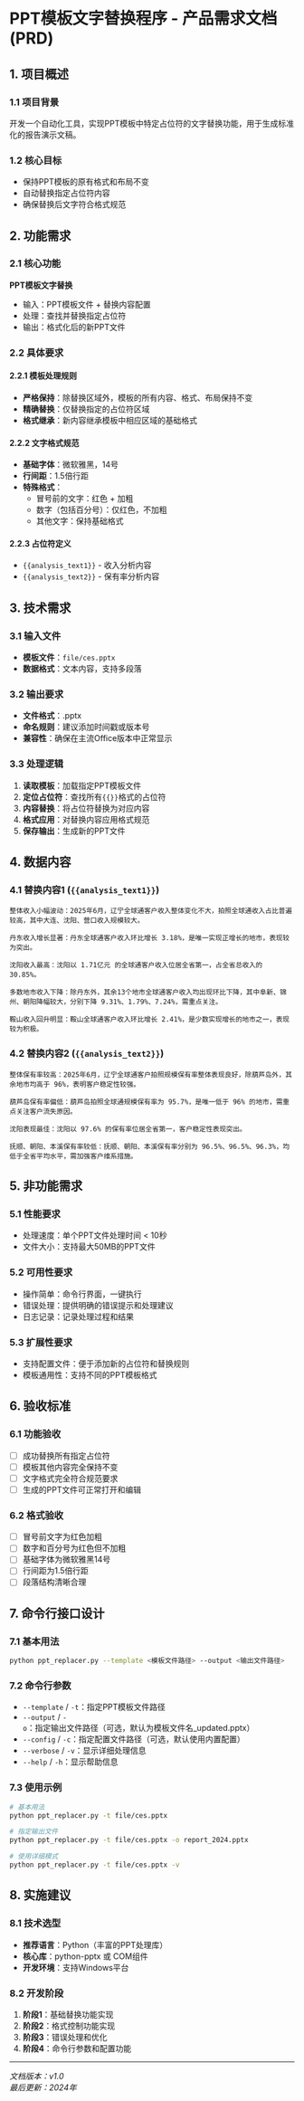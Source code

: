 # PPT模板文字替换程序 - 产品需求文档 (PRD)

## 1. 项目概述

### 1.1 项目背景
开发一个自动化工具，实现PPT模板中特定占位符的文字替换功能，用于生成标准化的报告演示文稿。

### 1.2 核心目标
- 保持PPT模板的原有格式和布局不变
- 自动替换指定占位符内容
- 确保替换后文字符合格式规范

## 2. 功能需求

### 2.1 核心功能
**PPT模板文字替换**
- 输入：PPT模板文件 + 替换内容配置
- 处理：查找并替换指定占位符
- 输出：格式化后的新PPT文件

### 2.2 具体要求

#### 2.2.1 模板处理规则
- **严格保持**：除替换区域外，模板的所有内容、格式、布局保持不变
- **精确替换**：仅替换指定的占位符区域
- **格式继承**：新内容继承模板中相应区域的基础格式

#### 2.2.2 文字格式规范
- **基础字体**：微软雅黑，14号
- **行间距**：1.5倍行距
- **特殊格式**：
  - 冒号前的文字：红色 + 加粗
  - 数字（包括百分号）：仅红色，不加粗
  - 其他文字：保持基础格式

#### 2.2.3 占位符定义
- `{{analysis_text1}}` - 收入分析内容
- `{{analysis_text2}}` - 保有率分析内容

## 3. 技术需求

### 3.1 输入文件
- **模板文件**：`file/ces.pptx`
- **数据格式**：文本内容，支持多段落

### 3.2 输出要求
- **文件格式**：.pptx
- **命名规则**：建议添加时间戳或版本号
- **兼容性**：确保在主流Office版本中正常显示

### 3.3 处理逻辑
1. **读取模板**：加载指定PPT模板文件
2. **定位占位符**：查找所有`{{}}`格式的占位符
3. **内容替换**：将占位符替换为对应内容
4. **格式应用**：对替换内容应用格式规范
5. **保存输出**：生成新的PPT文件

## 4. 数据内容

### 4.1 替换内容1 (`{{analysis_text1}}`)
```
整体收入小幅波动：2025年6月，辽宁全球通客户收入整体变化不大，拍照全球通收入占比普遍较高，其中大连、沈阳、营口收入规模较大。

丹东收入增长显著：丹东全球通客户收入环比增长 3.18%，是唯一实现正增长的地市，表现较为突出。

沈阳收入最高：沈阳以 1.71亿元 的全球通客户收入位居全省第一，占全省总收入的 30.85%。

多数地市收入下降：除丹东外，其余13个地市全球通客户收入均出现环比下降，其中阜新、锦州、朝阳降幅较大，分别下降 9.31%、1.79%、7.24%，需重点关注。

鞍山收入回升明显：鞍山全球通客户收入环比增长 2.41%，是少数实现增长的地市之一，表现较为积极。
```

### 4.2 替换内容2 (`{{analysis_text2}}`)
```
整体保有率较高：2025年6月，辽宁全球通客户拍照规模保有率整体表现良好，除葫芦岛外，其余地市均高于 96%，表明客户稳定性较强。

葫芦岛保有率偏低：葫芦岛拍照全球通规模保有率为 95.7%，是唯一低于 96% 的地市，需重点关注客户流失原因。

沈阳表现最佳：沈阳以 97.6% 的保有率位居全省第一，客户稳定性表现突出。

抚顺、朝阳、本溪保有率较低：抚顺、朝阳、本溪保有率分别为 96.5%、96.5%、96.3%，均低于全省平均水平，需加强客户维系措施。
```

## 5. 非功能需求

### 5.1 性能要求
- 处理速度：单个PPT文件处理时间 < 10秒
- 文件大小：支持最大50MB的PPT文件

### 5.2 可用性要求
- 操作简单：命令行界面，一键执行
- 错误处理：提供明确的错误提示和处理建议
- 日志记录：记录处理过程和结果

### 5.3 扩展性要求
- 支持配置文件：便于添加新的占位符和替换规则
- 模板通用性：支持不同的PPT模板格式

## 6. 验收标准

### 6.1 功能验收
- [ ] 成功替换所有指定占位符
- [ ] 模板其他内容完全保持不变
- [ ] 文字格式完全符合规范要求
- [ ] 生成的PPT文件可正常打开和编辑

### 6.2 格式验收
- [ ] 冒号前文字为红色加粗
- [ ] 数字和百分号为红色但不加粗
- [ ] 基础字体为微软雅黑14号
- [ ] 行间距为1.5倍行距
- [ ] 段落结构清晰合理

## 7. 命令行接口设计

### 7.1 基本用法
```bash
python ppt_replacer.py --template <模板文件路径> --output <输出文件路径>
```

### 7.2 命令行参数
- `--template` / `-t`：指定PPT模板文件路径
- `--output` / `-o`：指定输出文件路径（可选，默认为模板文件名_updated.pptx）
- `--config` / `-c`：指定配置文件路径（可选，默认使用内置配置）
- `--verbose` / `-v`：显示详细处理信息
- `--help` / `-h`：显示帮助信息

### 7.3 使用示例
```bash
# 基本用法
python ppt_replacer.py -t file/ces.pptx

# 指定输出文件
python ppt_replacer.py -t file/ces.pptx -o report_2024.pptx

# 使用详细模式
python ppt_replacer.py -t file/ces.pptx -v
```

## 8. 实施建议

### 8.1 技术选型
- **推荐语言**：Python（丰富的PPT处理库）
- **核心库**：python-pptx 或 COM组件
- **开发环境**：支持Windows平台

### 8.2 开发阶段
1. **阶段1**：基础替换功能实现
2. **阶段2**：格式控制功能实现  
3. **阶段3**：错误处理和优化
4. **阶段4**：命令行参数和配置功能

---
*文档版本：v1.0*  
*最后更新：2024年*